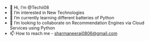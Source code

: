 - 👋 Hi, I’m @Techii08
- 👀 I’m interested in New Technologies 
- 🌱 I’m currently learning different batteries of Python 
- 💞️ I’m looking to collaborate on Recommendation Engines via Cloud Services using Python 
- 📫 How to reach me - sharmaneeraj0806@gmail.com

<!---
Techii08 is a ✨ special ✨ repository because its `README.md` (this file) appears on your GitHub profile.
You can click the Preview link to take a look at your changes.
--->
